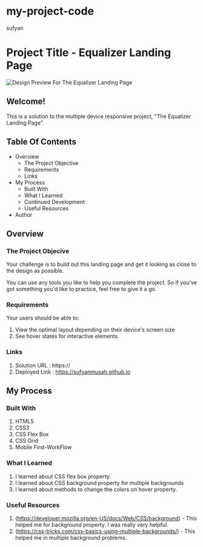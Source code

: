 # my-project-code
sufyan
# Project Title - Equalizer Landing Page

![Design Preview For The Equalizer Landing Page](capture.png)

## Welcome!

This is a solution to the multiple device responsive project, "The Equalizer Landing Page".

## Table Of Contents
- Overview
  - The Project Objective
  - Requirements
  - Links
- My Process
  - Built With
  - What I Learned
  - Continued Development
  - Useful Resources
- Author

## Overview
### The Project Objecive

Your challenge is to build out this landing page and get it looking as close to the design as possible.

You can use any tools you like to help you complete the project. So if you've got something you'd like to practice, feel free to give it a go.

### Requirements

Your users should be able to:

1. View the optimal layout depending on their device's screen size
2. See hover states for interactive elements

### Links

1. Solution URL : https://
2. Deployed Link : https://sufyanmusah.github.io

## My Process
### Built With

1. HTML5
2. CSS3
3. CSS Flex Box
4. CSS Grid
5. Mobile First-WorkFlow

### What I Learned

1. I learned about CSS flex box property.
2. I learned about CSS background property for multiple backgrounds
3. I learned about methods to change the colors on hover property.

### Useful Resources

1. (https://developer.mozilla.org/en-US/docs/Web/CSS/background) - This helped me for background property. I was really very helpful.
2. (https://css-tricks.com/css-basics-using-multiple-backgrounds/) - This helped me in multiple background problems.
